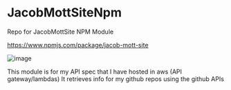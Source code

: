 # JacobMottSiteNpm
Repo for JacobMottSite NPM Module

https://www.npmjs.com/package/jacob-mott-site

![image](https://user-images.githubusercontent.com/3318539/193406967-ebd6678e-5ea5-48bd-bb3f-02fa4d4a7d8f.png)


This module is for my API spec that I have hosted in aws (API gateway/lambdas)
It retrieves info for my github repos using the github APIs
